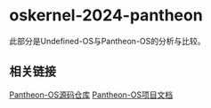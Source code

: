 # oskernel-2024-pantheon

此部分是Undefined-OS与Pantheon-OS的分析与比较。

## 相关链接
[Pantheon-OS源码仓库](https://gitlab.eduxiji.net/T202410336992584/oskernel-2024-pantheon)
[Pantheon-OS项目文档](https://gitlab.eduxiji.net/T202410336992584/oskernel-2024-pantheon/-/blob/main/%E5%86%B3%E8%B5%9B%E7%AC%AC%E4%B8%80%E9%98%B6%E6%AE%B5%E6%96%87%E6%A1%A3.pdf)


